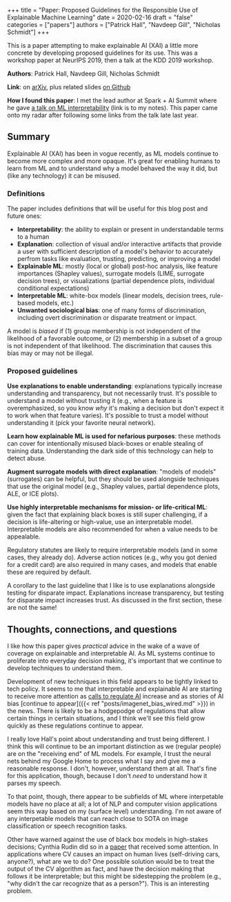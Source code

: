 +++
title = "Paper: Proposed Guidelines for the Responsible Use of Explainable Machine Learning"
date = 2020-02-16
draft = "false"
categories = ["papers"]
authors = ["Patrick Hall", "Navdeep Gill", "Nicholas Schmidt"]
+++

This is a paper attempting to make explainable AI (XAI) a little more concrete by developing proposed guidelines for its use. This was a workshop paper at NeurIPS 2019, then a talk at the KDD 2019 workshop.

<!--more-->

**Authors**: Patrick Hall, Navdeep Gill, Nicholas Schmidt

**Link**: on [arXiv](https://arxiv.org/abs/1906.03533), plus related slides [on Github](https://github.com/jphall663/kdd_2019)

**How I found this paper**: I met the lead author at Spark + AI Summit where he gave [a talk on ML interpretability](https://tusharc.dev/spark/interpretable_ai.html) (link is to my notes). This paper came onto my radar after following some links from the talk late last year.

## Summary
Explainable AI (XAI) has been in vogue recently, as ML models continue to become more complex and more opaque. It's great for enabling humans to learn from ML and to understand why a model behaved the way it did, but (like any technology) it can be misused.

### Definitions

The paper includes definitions that will be useful for this blog post and future ones:

 * **Interpretability**: the ability to explain or present in understandable terms to a human
 * **Explanation**: collection of visual and/or interactive artifacts that provide a user with sufficient description of a model's behavior to accurately perfrom tasks like evaluation, trusting, predicting, or improving a model
 * **Explainable ML**: mostly (local or global) post-hoc analysis, like feature importances (Shapley values), surrogate models (LIME, surrogate decision trees), or visualizations (partial dependence plots, individual conditional expectations)
 * **Interpretable ML**: white-box models (linear models, decision trees, rule-based models, etc.)
 * **Unwanted sociological bias**: one of many forms of discrimination, including overt discrimination or disparate treatment or impact.

A model is *biased* if (1) group membership is not independent of the likelihood of a favorable outcome, or (2) membership in a subset of a group is not independent of that likelihood. The discrimination that causes this bias may or may not be illegal.

### Proposed guidelines
**Use explanations to enable understanding**: explanations typically increase understanding and transparency, but not necessarily trust. It's possible to understand a model without trusting it (e.g., when a feature is overemphasized, so you know *why* it's making a decision but don't expect it to work when that feature varies). It's possible to trust a model without understanding it (pick your favorite neural network).

**Learn how explainable ML is used for nefarious purposes**: these methods can cover for intentionally misused black-boxes or enable stealing of training data. Understanding the dark side of this technology can help to detect abuse.

**Augment surrogate models with direct explanation**: "models of models" (surrogates) can be helpful, but they should be used alongside techniques that use the original model (e.g., Shapley values, partial dependence plots, ALE, or ICE plots).

**Use highly interpretable mechanisms for mission- or life-critical ML**: given the fact that explaining black boxes is still super challenging, if a decision is life-altering or high-value, use an interpretable model. Interpretable models are also recommended for when a value needs to be appealable.

Regulatory statutes are likely to require interpretable models (and in some cases, they already do). Adverse action notices (e.g., why you got denied for a credit card) are also required in many cases, and models that enable these are required by default.

A corollary to the last guideline that I like is to use explanations alongside testing for disparate impact. Explanations increase transparency, but testing for disparate impact increases trust. As discussed in the first section, these are not the same!


## Thoughts, connections, and questions
I like how this paper gives *practical* advice in the wake of a wave of coverage on explainable and interpretable AI. As ML systems continue to proliferate into everyday decision making, it's important that we continue to develop techniques to understand them.

Development of new techniques in this field appears to be tightly linked to tech policy. It seems to me that interpretable and explainable AI are starting to receive more attention as [calls to regulate AI](https://www.bbc.com/news/technology-51178198) increase and as stories of AI bias [continue to appear]({{< ref "posts/imagenet_bias_wired.md" >}}) in the news. There is likely to be a hodgepodge of regulations that allow certain things in certain situations, and I think we'll see this field grow quickly as these regulations continue to appear.

I really love Hall's point about understanding and trust being different. I think this will continue to be an important distinction as we (regular people) are on the "receiving end" of ML models. For example, I trust the neural nets behind my Google Home to process what I say and give me a reasonable response. I don't, however, understand them at all. That's fine for this application, though, because I don't *need* to understand how it parses my speech.

To that point, though, there appear to be subfields of ML where interpetable models have no place at all; a lot of NLP and computer vision applications seem this way based on my (surface level) understanding. I'm not aware of any interpetable models that can reach close to SOTA on image classification or speech recognition tasks.

Other have warned against the use of black box models in high-stakes decisions; Cynthia Rudin did so in a [paper](https://www.nature.com/articles/s42256-019-0048-x) that received some attention. In applications where CV causes an impact on human lives (self-driving cars, anyone?), what are we to do? One possible solution would be to treat the output of the CV algorithm as fact, and have the decision making that follows it be interpretable; but this might be sidestepping the problem (e.g., "why didn't the car recognize that as a person?"). This is an interesting problem.
